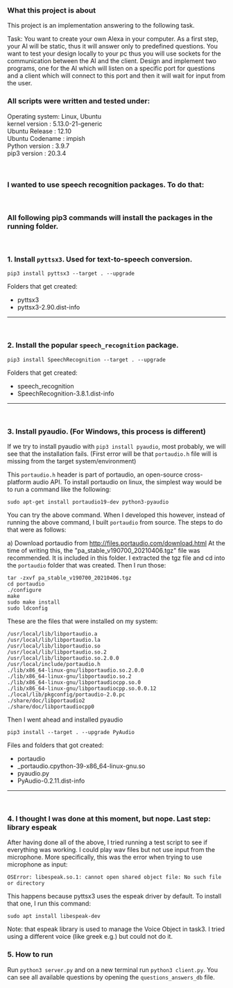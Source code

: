 ### What this project is about
This project is an implementation answering to the following task.

Task: 
You want to create your own Alexa in your computer. As a first step, your AI will be static, thus it will answer only to predefined questions. You want to test your design locally to your pc thus you will use sockets for the communication between the AI and the client. Design and implement two programs, one for the AI which will listen on a specific port for questions and a client which will connect to this port and then it will wait for input from the user.


### All scripts were written and tested under:

Operating system: Linux, Ubuntu  
kernel version  : 5.13.0-21-generic  
Ubuntu Release  : 12.10  
Ubuntu Codename : impish  
Python version  : 3.9.7  
pip3 version    : 20.3.4

<br>


### I wanted to use speech recognition packages. To do that:
<br>

### All following pip3 commands will install the packages in the running folder. 
<br>


### 1. Install `pyttsx3`. Used for text-to-speech conversion.
```
pip3 install pyttsx3 --target . --upgrade
```

Folders that get created:
- pyttsx3
- pyttsx3-2.90.dist-info

<hr><br>


### 2. Install the popular `speech_recognition` package. 
```
pip3 install SpeechRecognition --target . --upgrade
```
Folders that get created:

- speech_recognition
- SpeechRecognition-3.8.1.dist-info

<hr><br>


### 3. Install pyaudio. (For Windows, this process is different)
If we try to install pyaudio with `pip3 install pyaudio`, most probably, we will see that the installation fails. 
(First error will be that `portaudio.h` file will is missing from the target system/environment)

This `portaudio.h` header is part of portaudio, an open-source cross-platform audio API. To install portaudio on linux, the simplest way would be to run a command like the following:
```
sudo apt-get install portaudio19-dev python3-pyaudio
```
You can try the above command. When I developed this however, instead of running the above command, I built `portaudio` from source. The steps to do that were as follows:

a) 
Download portaudio from http://files.portaudio.com/download.html
At the time of writing this, the "pa_stable_v190700_20210406.tgz" file was recommended. It is included in this folder. I extracted the tgz file and cd into the `portaudio` folder that was created. Then I run those: 
```
tar -zxvf pa_stable_v190700_20210406.tgz
cd portaudio
./configure
make
sudo make install
sudo ldconfig
```


These are the files that were installed on my system:
```
/usr/local/lib/libportaudio.a
/usr/local/lib/libportaudio.la
/usr/local/lib/libportaudio.so
/usr/local/lib/libportaudio.so.2
/usr/local/lib/libportaudio.so.2.0.0
/usr/local/include/portaudio.h
./lib/x86_64-linux-gnu/libportaudio.so.2.0.0
./lib/x86_64-linux-gnu/libportaudio.so.2
./lib/x86_64-linux-gnu/libportaudiocpp.so.0
./lib/x86_64-linux-gnu/libportaudiocpp.so.0.0.12
./local/lib/pkgconfig/portaudio-2.0.pc
./share/doc/libportaudio2
./share/doc/libportaudiocpp0
```

Then I went ahead and installed pyaudio
```
pip3 install --target . --upgrade PyAudio
```
Files and folders that got created:
- portaudio 
- _portaudio.cpython-39-x86_64-linux-gnu.so
- pyaudio.py  
- PyAudio-0.2.11.dist-info

<hr><br>


### 4. I thought I was done at this moment, but nope. Last step: library espeak
After having done all of the above, I tried running a test script to see if everything was working. I could play wav files but not use input from the microphone. More specifically, this was the error when trying to use microphone as input:
```
OSError: libespeak.so.1: cannot open shared object file: No such file or directory
```

This happens because pyttsx3 uses the espeak driver by default. To install that one, I run this command:
```
sudo apt install libespeak-dev
```
Note: that espeak library is used to manage the Voice Object in task3. I tried using a different voice (like greek e.g.) but could not do it.

### 5. How to run

Run `python3 server.py` and on a new terminal run `python3 client.py`. 
You can see all available questions by opening the `questions_answers_db` file.
	